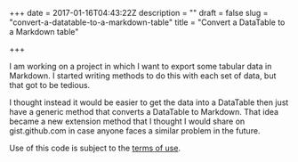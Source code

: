 +++
date = 2017-01-16T04:43:22Z
description = ""
draft = false
slug = "convert-a-datatable-to-a-markdown-table"
title = "Convert a DataTable to a Markdown table"

+++


I am working on a project in which I want to export some tabular data in Markdown. I started writing methods to do this with each set of data, but that got to be tedious.

I thought instead it would be easier to get the data into a DataTable then just have a generic method that converts a DataTable to Markdown. That idea became a new extension method that I thought I would share on gist.github.com in case anyone faces a similar problem in the future.

<script src="https://gist.github.com/jsmarble/d24fe77446c246ec2401f5c62962c72d.js"></script>

Use of this code is subject to the [terms of use](__GHOST_URL__/terms).

